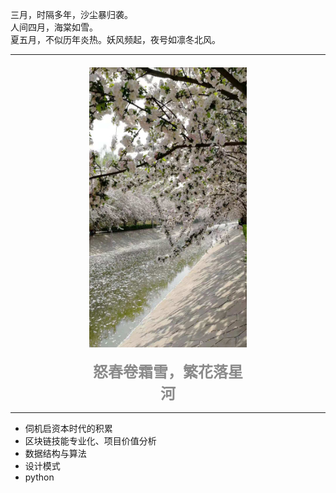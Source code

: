 
<style>
img{
	width:50%;
	margin:20px auto;
	display:block; 
}
.img_alt{
	width:50%;
	margin:0 auto;
	display:block;
	text-align:center;
    font-size: 24px;
    font-weight: bolder;
	opacity:0.5;
}
</style>

三月，时隔多年，沙尘暴归袭。  
人间四月，海棠如雪。  
夏五月，不似历年炎热。妖风频起，夜号如凛冬北风。

---
<img src="../assets/2021.jpeg">

<div class="img_alt">怒春卷霜雪，繁花落星河</div>

---
- 伺机启资本时代的积累
- 区块链技能专业化、项目价值分析
- 数据结构与算法
- 设计模式
- python



